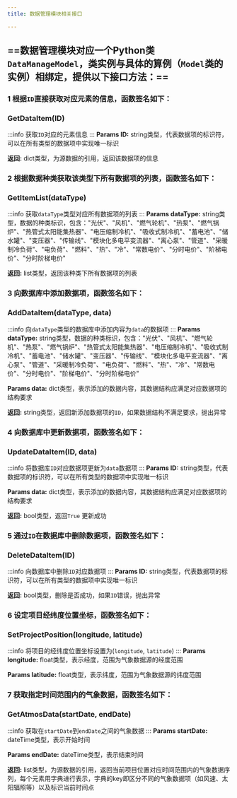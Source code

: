 ```yaml
---
title: 数据管理模块相关接口

---
```



## ==数据管理模块对应一个Python类`DataManageModel`，类实例与具体的算例（`Model`类的实例）相绑定，提供以下接口方法：==

### 1 根据`ID`直接获取对应元素的信息，函数签名如下：
### GetDataItem(ID)
:::info
获取`ID`对应的元素信息
:::
**Params ID:**  string类型，代表数据项的标识符，可以在所有类型的数据项中实现唯一标识

**返回:**  dict类型，为源数据的引用，返回该数据项的信息

### 2 根据数据种类获取该类型下所有数据项的列表，函数签名如下：
### GetItemList(dataType)
:::info
获取`dataType`类型对应所有数据项的列表
:::
**Params dataType:**  string类型，数据的种类标识，包含："光伏"、"风机"、"燃气轮机"、"热泵"、"燃气锅炉"、"热管式太阳能集热器"、"电压缩制冷机"、"吸收式制冷机"、"蓄电池"、"储水罐"、"变压器"、"传输线"、"模块化多电平变流器"、"离心泵"、"管道"、"采暖制冷负荷"、"电负荷"、"燃料"、"热"、"冷"、"常数电价"、"分时电价"、"阶梯电价"、"分时阶梯电价"

**返回:**  list类型，返回该种类下所有数据项的列表

### 3 向数据库中添加数据项，函数签名如下：
### AddDataItem(dataType, data)
:::info
向`dataType`类型的数据库中添加内容为`data`的数据项
:::
**Params dataType:**  string类型，数据的种类标识，包含："光伏"、"风机"、"燃气轮机"、"热泵"、"燃气锅炉"、"热管式太阳能集热器"、"电压缩制冷机"、"吸收式制冷机"、"蓄电池"、"储水罐"、"变压器"、"传输线"、"模块化多电平变流器"、"离心泵"、"管道"、"采暖制冷负荷"、"电负荷"、"燃料"、"热"、"冷"、"常数电价"、"分时电价"、"阶梯电价"、"分时阶梯电价"

**Params data:**  dict类型，表⽰添加的数据内容，其数据结构应满⾜对应数据项的结构要求

**返回:**  string类型，返回新添加数据项的`ID`，如果数据结构不满⾜要求，抛出异常

### 4 向数据库中更新数据项，函数签名如下：
### UpdateDataItem(ID, data)
:::info
将数据库`ID`对应数据项更新为`data`数据项
:::
**Params ID:**  string类型，代表数据项的标识符，可以在所有类型的数据项中实现唯一标识

**Params data:**  dict类型，表⽰添加的数据内容，其数据结构应满⾜对应数据项的结构要求

**返回:**   bool类型，返回`True` 更新成功

### 5 通过`ID`在数据库中删除数据项，函数签名如下：
### DeleteDataItem(ID)
:::info
向数据库中删除`ID`对应数据项
:::
**Params ID:**  string类型，代表数据项的标识符，可以在所有类型的数据项中实现唯一标识

**返回:**    bool类型，删除是否成功，如果`ID`错误，抛出异常

### 6 设定项⽬经纬度位置坐标，函数签名如下：
### SetProjectPosition(longitude, latitude)
:::info
将项⽬的经纬度位置坐标设置为(`longitude`, `latitude`)
:::
**Params longitude:**  float类型，表⽰经度，范围为⽓象数据源的经度范围

**Params latitude:**  float类型，表⽰纬度，范围为⽓象数据源的纬度范围

### 7 获取指定时间范围内的⽓象数据，函数签名如下：
### GetAtmosData(startDate, endDate)
:::info
获取在`startDate`到`endDate`之间的⽓象数据
:::
**Params startDate:**  dateTime类型，表⽰开始时间

**Params endDate:**  dateTime类型，表⽰结束时间

**返回:**    list<dict>类型，为源数据的引⽤，返回当前项⽬位置对应时间范围内的⽓象数据序列，每个元素⽤字典进⾏表⽰，字典的key即区分不同的⽓象数据项（如风速、太阳辐照等）以及标识当前时间点